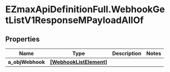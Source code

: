 # EZmaxApiDefinitionFull.WebhookGetListV1ResponseMPayloadAllOf

## Properties

Name | Type | Description | Notes
------------ | ------------- | ------------- | -------------
**a_objWebhook** | [**[WebhookListElement]**](WebhookListElement.md) |  | 


